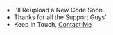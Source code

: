 - I'll Reupload a New Code Soon.
- Thanks for all the Support Guys'
- Keep in Touch, [Contact Me](https://t.me/giftedmd)
